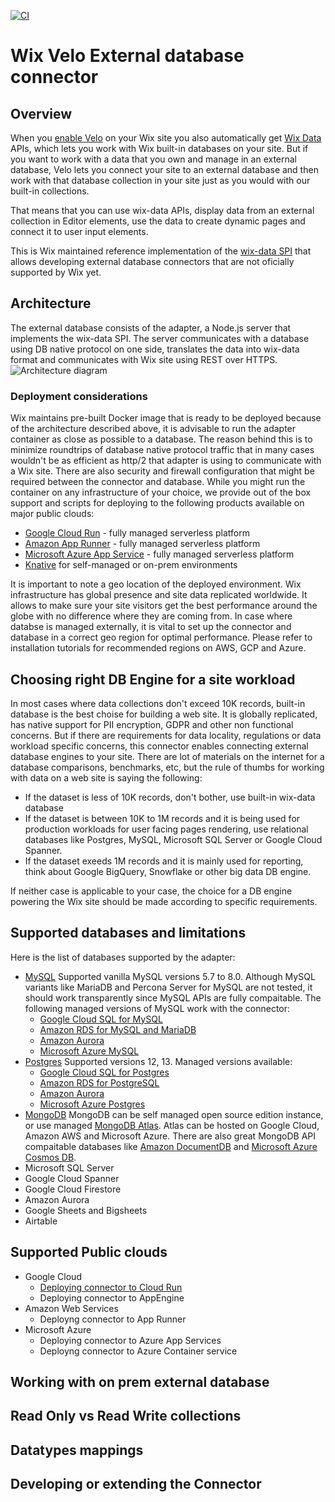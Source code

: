 [![CI](https://github.com/wix/velo-external-db/actions/workflows/main.yml/badge.svg)](https://github.com/wix/velo-external-db/actions/workflows/main.yml)

# Wix Velo External database connector

## Overview

When you [enable Velo](https://support.wix.com/en/article/enabling-velo) on your Wix site you also automatically get [Wix Data](https://support.wix.com/en/article/about-wix-data) APIs, which lets you work with Wix built-in databases on your site. But if you want to work with a data that you own and manage in an external database, Velo lets you connect your site to an external database and then work with that database collection in your site just as you would with our built-in collections.

That means that you can use wix-data APIs, display data from an external collection in Editor elements, use the data to create dynamic pages and connect it to user input elements.

This is Wix maintained reference implementation of the [wix-data SPI](https://www.wix.com/velo/reference/spis/external-database-collections) that allows developing external database connectors that are not oficially supported by Wix yet.

## Architecture

The external database consists of the adapter, a Node.js server that implements the wix-data SPI. The server communicates with a database using DB native protocol on one side, translates the data into wix-data format and communicates with Wix site using REST over HTTPS.
![Architecture diagram](https://d2x3xhvgiqkx42.cloudfront.net/12345678-1234-1234-1234-1234567890ab/11e10e4f-b84d-4136-a5a9-6109fab0b7d7/2021/02/28/2ea08bbb-fd80-4867-a96e-f1e6ace75200/3a60c87f-2a76-4070-8cd2-88061df85565.png)

### Deployment considerations

Wix maintains pre-built Docker image that is ready to be deployed because of the architecture described above, it is advisable to run the adapter container as close as possible to a database. The reason behind this is to minimize roundtrips of database native protocol traffic that in many cases wouldn't be as efficient as http/2 that adapter is using to communicate with a Wix site. There are also security and firewall configuration that might be required between the connector and database. While you might run the container on any infrastructure of your choice, we provide out of the box support and scripts for deploying to the following products available on major public clouds:
* [Google Cloud Run](https://cloud.google.com/run) - fully managed serverless platform
* [Amazon App Runner](https://aws.amazon.com/apprunner/) - fully managed serverless platform
* [Microsoft Azure App Service](https://azure.microsoft.com/en-us/services/app-service/#overview) - fully managed serverless platform
* [Knative](https://knative.dev/docs/) for self-managed or on-prem environments

It is important to note a geo location of the deployed environment. Wix infrastructure has global presence and site data replicated worldwide. It allows to make sure your site visitors get the best performance around the globe with no difference where they are coming from. In case where databse is managed externally, it is vital to set up the connector and database in a correct geo region for optimal performance. Please refer to installation tutorials for recommended regions on AWS, GCP and Azure.

## Choosing right DB Engine for a site workload

In most cases where data collections don't exceed 10K records, built-in database is the best choise for building a web site. It is globally replicated, has native support for PII encryption, GDPR and other non functional concerns. But if there are requirements for data locality, regulations or data workload specific concerns, this connector enables connecting external database engines to your site. There are lot of materials on the internet for a database comparisons, benchmarks, etc, but the rule of thumbs for working with data on a web site is saying the following:

* If the dataset is less of 10K records, don't bother, use built-in wix-data database
* If the dataset is between 10K to 1M records and it is being used for production workloads for user facing pages rendering, use relational databases like Postgres, MySQL, Microsoft SQL Server or Google Cloud Spanner.
* If the dataset exeeds 1M records and it is mainly used for reporting, think about Google BigQuery, Snowflake or other big data DB engine.

If neither case is applicable to your case, the choice for a DB engine powering the Wix site should be made according to specific requirements.

## Supported databases and limitations

Here is the list of databases supported by the adapter:

* [MySQL](https://www.mysql.com)
  Supported vanilla MySQL versions 5.7 to 8.0. Although MySQL variants like MariaDB and Percona Server for MySQL are not tested, it should work transparently since MySQL APIs are fully compaitable. The following managed versions of MySQL work with the connector:
  * [Google Cloud SQL for MySQL](https://cloud.google.com/sql)
  * [Amazon RDS for MySQL and MariaDB](https://aws.amazon.com/rds/mysql/)
  * [Amazon Aurora](https://aws.amazon.com/rds/aurora/mysql-features/)
  * [Microsoft Azure MySQL](https://azure.microsoft.com/en-us/services/mysql/#overview)
* [Postgres](https://www.postgresql.org)
  Supported versions 12, 13. Managed versions available:
  * [Google Cloud SQL for Postgres](https://cloud.google.com/sql)
  * [Amazon RDS for PostgreSQL](https://aws.amazon.com/rds/postgresql/)
  * [Amazon Aurora](https://aws.amazon.com/rds/aurora)
  * [Microsoft Azure Postgres](https://azure.microsoft.com/en-us/services/postgresql)
* [MongoDB](https://www.mongodb.com/)
  MongoDB can be self managed open source edition instance, or use managed [MongoDB Atlas](https://www.mongodb.com/cloud/atlas). Atlas can be hosted on Google Cloud, Amazon AWS and Microsoft Azure. There are also great MongoDB API compaitable databases like [Amazon DocumentDB](https://aws.amazon.com/documentdb/) and [Microsoft Azure Cosmos DB](https://docs.microsoft.com/en-us/azure/cosmos-db/mongodb/mongodb-introduction).
* Microsoft SQL Server
* Google Cloud Spanner
* Google Cloud Firestore
* Amazon Aurora
* Google Sheets and Bigsheets
* Airtable

## Supported Public clouds

* Google Cloud
  * [Deploying connector to Cloud Run](https://support.wix.com/en/article/using-your-mysql-and-postgres-database-with-velo)
  * Deploying connector to AppEngine
* Amazon Web Services
  * Deployng connector to App Runner
* Microsoft Azure
  * Deploying connector to Azure App Services
  * Deployng connector to Azure Container service

## Working with on prem external database

## Read Only vs Read Write collections

## Datatypes mappings

## Developing or extending the Connector
